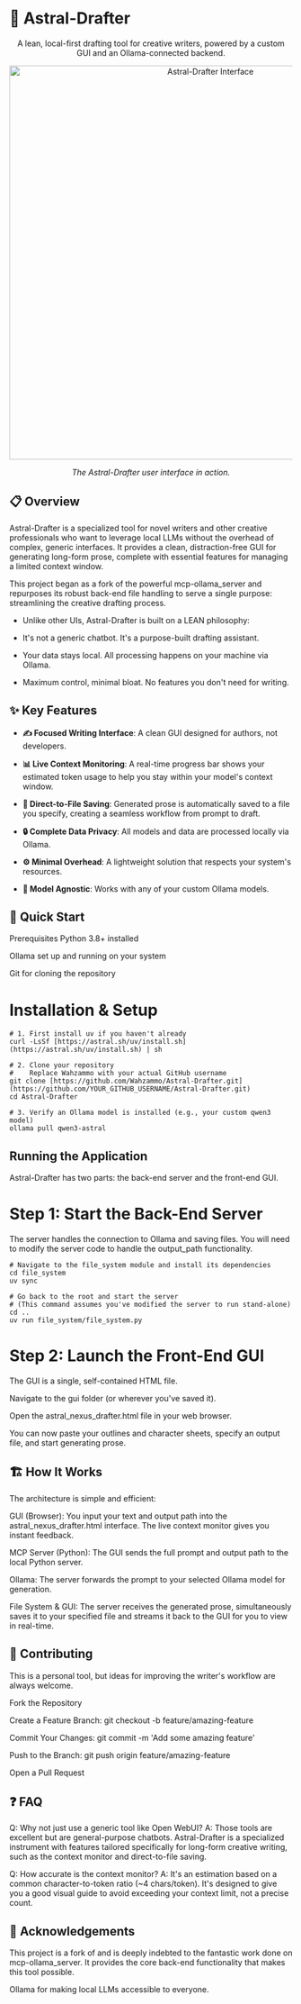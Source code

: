 # 🚀 Astral-Drafter

<div align="center">

A lean, local-first drafting tool for creative writers, powered by a custom GUI and an Ollama-connected backend.

</div>

<div align="center">

</div>

<div align="center">
<img src="" alt="Astral-Drafter Interface" width="700">
<p><em>The Astral-Drafter user interface in action.</em></p>
</div>

## 📋 Overview
Astral-Drafter is a specialized tool for novel writers and other creative professionals who want to leverage local LLMs without the overhead of complex, generic interfaces. It provides a clean, distraction-free GUI for generating long-form prose, complete with essential features for managing a limited context window.

This project began as a fork of the powerful mcp-ollama_server and repurposes its robust back-end file handling to serve a single purpose: streamlining the creative drafting process.

- Unlike other UIs, Astral-Drafter is built on a LEAN philosophy:

- It's not a generic chatbot. It's a purpose-built drafting assistant.

- Your data stays local. All processing happens on your machine via Ollama.

- Maximum control, minimal bloat. No features you don't need for writing.

## ✨ Key Features
- **✍️ Focused Writing Interface**: A clean GUI designed for authors, not developers.

- **📊 Live Context Monitoring**: A real-time progress bar shows your estimated token usage to help you stay within your model's context window.

- **💾 Direct-to-File Saving**: Generated prose is automatically saved to a file you specify, creating a seamless workflow from prompt to draft.

- **🔒 Complete Data Privacy**: All models and data are processed locally via Ollama.

- **⚙️ Minimal Overhead**: A lightweight solution that respects your system's resources.

- **🤖 Model Agnostic**: Works with any of your custom Ollama models.

## 🚀 Quick Start
Prerequisites
Python 3.8+ installed

Ollama set up and running on your system

Git for cloning the repository

# Installation & Setup

~~~
# 1. First install uv if you haven't already
curl -LsSf [https://astral.sh/uv/install.sh](https://astral.sh/uv/install.sh) | sh

# 2. Clone your repository
#    Replace Wahzammo with your actual GitHub username
git clone [https://github.com/Wahzammo/Astral-Drafter.git](https://github.com/YOUR_GITHUB_USERNAME/Astral-Drafter.git)
cd Astral-Drafter

# 3. Verify an Ollama model is installed (e.g., your custom qwen3 model)
ollama pull qwen3-astral
~~~

## Running the Application
Astral-Drafter has two parts: the back-end server and the front-end GUI.

# Step 1: Start the Back-End Server

The server handles the connection to Ollama and saving files. You will need to modify the server code to handle the output_path functionality.

~~~
# Navigate to the file_system module and install its dependencies
cd file_system
uv sync

# Go back to the root and start the server
# (This command assumes you've modified the server to run stand-alone)
cd ..
uv run file_system/file_system.py 
~~~

# Step 2: Launch the Front-End GUI

The GUI is a single, self-contained HTML file.

Navigate to the gui folder (or wherever you've saved it).

Open the astral_nexus_drafter.html file in your web browser.

You can now paste your outlines and character sheets, specify an output file, and start generating prose.

## 🏗️ How It Works
The architecture is simple and efficient:

GUI (Browser): You input your text and output path into the astral_nexus_drafter.html interface. The live context monitor gives you instant feedback.

MCP Server (Python): The GUI sends the full prompt and output path to the local Python server.

Ollama: The server forwards the prompt to your selected Ollama model for generation.

File System & GUI: The server receives the generated prose, simultaneously saves it to your specified file and streams it back to the GUI for you to view in real-time.

## 🤝 Contributing
This is a personal tool, but ideas for improving the writer's workflow are always welcome.

Fork the Repository

Create a Feature Branch: git checkout -b feature/amazing-feature

Commit Your Changes: git commit -m 'Add some amazing feature'

Push to the Branch: git push origin feature/amazing-feature

Open a Pull Request

## ❓ FAQ
Q: Why not just use a generic tool like Open WebUI? A: Those tools are excellent but are general-purpose chatbots. Astral-Drafter is a specialized instrument with features tailored specifically for long-form creative writing, such as the context monitor and direct-to-file saving.

Q: How accurate is the context monitor? A: It's an estimation based on a common character-to-token ratio (~4 chars/token). It's designed to give you a good visual guide to avoid exceeding your context limit, not a precise count.

## 🙏 Acknowledgements
This project is a fork of and is deeply indebted to the fantastic work done on mcp-ollama_server. It provides the core back-end functionality that makes this tool possible.

Ollama for making local LLMs accessible to everyone.
